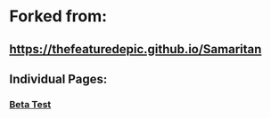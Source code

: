 # Forked from:
## https://thefeaturedepic.github.io/Samaritan

## Individual Pages:
### [Beta Test](https://gavitron.github.io/Samaritan/beta.html)
